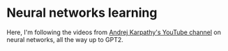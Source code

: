 # Neural networks learning

Here, I'm following the videos from [Andrej Karpathy's YouTube channel](https://www.youtube.com/@AndrejKarpathy) on neural networks, all the way up to GPT2.